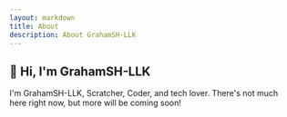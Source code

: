 ```yaml
---
layout: markdown
title: About
description: About GrahamSH-LLK
---
```


## :wave: Hi, I'm GrahamSH-LLK

I'm GrahamSH-LLK, Scratcher, Coder, and tech lover. There's not much here right now, but more will be coming soon!


